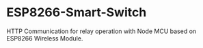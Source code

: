 # ESP8266-Smart-Switch
HTTP Communication for relay operation with Node MCU based on ESP8266 Wireless Module.

